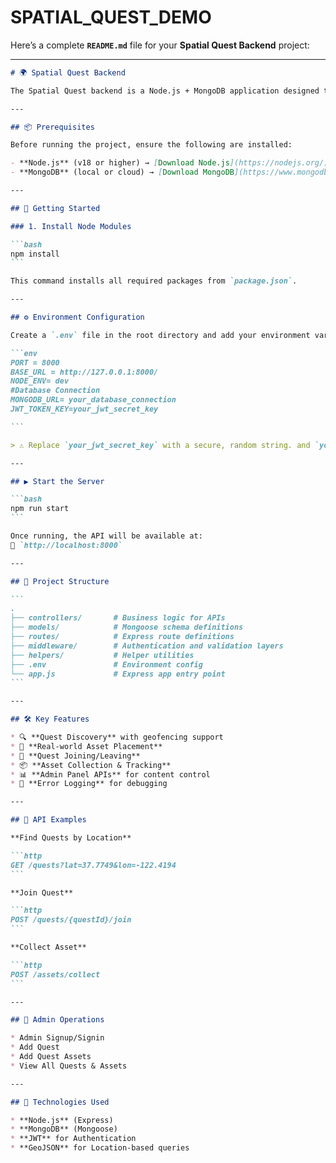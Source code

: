 # SPATIAL_QUEST_DEMO


Here’s a complete **`README.md`** file for your **Spatial Quest Backend** project:

---

````markdown
# 🌍 Spatial Quest Backend

The Spatial Quest backend is a Node.js + MongoDB application designed to power a real-world questing system using geofencing, digital asset placement, and participant tracking. It provides robust REST APIs for both users and admins to interact with quests, assets, and content showcases.

---

## 📦 Prerequisites

Before running the project, ensure the following are installed:

- **Node.js** (v18 or higher) → [Download Node.js](https://nodejs.org/)
- **MongoDB** (local or cloud) → [Download MongoDB](https://www.mongodb.com/try/download/community)

---

## 🚀 Getting Started

### 1. Install Node Modules

```bash
npm install
```

This command installs all required packages from `package.json`.

---

## ⚙️ Environment Configuration

Create a `.env` file in the root directory and add your environment variables:

```env
PORT = 8000
BASE_URL = http://127.0.0.1:8000/
NODE_ENV= dev
#Database Connection
MONGODB_URL= your_database_connection
JWT_TOKEN_KEY=your_jwt_secret_key

```

> ⚠️ Replace `your_jwt_secret_key` with a secure, random string. and `your_database_connection` with db connection url

---

## ▶️ Start the Server

```bash
npm run start
```

Once running, the API will be available at:
📍 `http://localhost:8000`

---

## 📁 Project Structure

```
.
├── controllers/       # Business logic for APIs
├── models/            # Mongoose schema definitions
├── routes/            # Express route definitions
├── middleware/        # Authentication and validation layers
├── helpers/           # Helper utilities
├── .env               # Environment config
└── app.js             # Express app entry point
```

---

## 🛠️ Key Features

* 🔍 **Quest Discovery** with geofencing support
* 📍 **Real-world Asset Placement**
* 🚶 **Quest Joining/Leaving**
* 📦 **Asset Collection & Tracking**
* 📊 **Admin Panel APIs** for content control
* 🧾 **Error Logging** for debugging

---

## 🧪 API Examples

**Find Quests by Location**

```http
GET /quests?lat=37.7749&lon=-122.4194
```

**Join Quest**

```http
POST /quests/{questId}/join
```

**Collect Asset**

```http
POST /assets/collect
```

---

## 👤 Admin Operations

* Admin Signup/Signin
* Add Quest
* Add Quest Assets
* View All Quests & Assets

---

## 🧩 Technologies Used

* **Node.js** (Express)
* **MongoDB** (Mongoose)
* **JWT** for Authentication
* **GeoJSON** for Location-based queries



